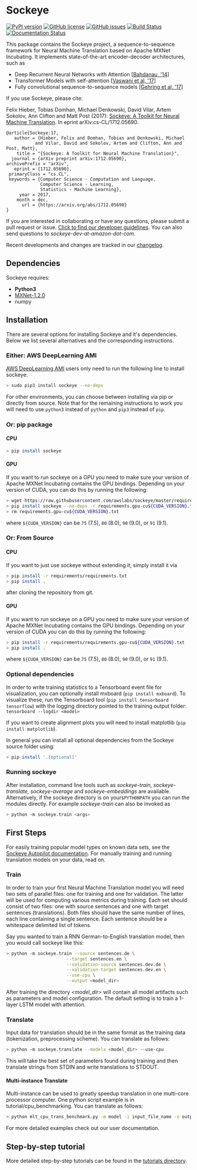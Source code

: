 # Sockeye

[![PyPI version](https://badge.fury.io/py/sockeye.svg)](https://badge.fury.io/py/sockeye)
[![GitHub license](https://img.shields.io/github/license/awslabs/sockeye.svg)](https://github.com/awslabs/sockeye/blob/master/LICENSE)
[![GitHub issues](https://img.shields.io/github/issues/awslabs/sockeye.svg)](https://github.com/awslabs/sockeye/issues)
[![Build Status](https://travis-ci.org/awslabs/sockeye.svg?branch=master)](https://travis-ci.org/awslabs/sockeye)
[![Documentation Status](https://readthedocs.org/projects/sockeye/badge/?version=latest)](http://sockeye.readthedocs.io/en/latest/?badge=latest)

This package contains the Sockeye project,
a sequence-to-sequence framework for Neural Machine Translation based on Apache MXNet Incubating.
It implements state-of-the-art encoder-decoder architectures, such as
- Deep Recurrent Neural Networks with Attention [[Bahdanau, '14](https://arxiv.org/abs/1409.0473)]
- Transformer Models with self-attention [[Vaswani et al, '17](https://arxiv.org/abs/1706.03762)]
- Fully convolutional sequence-to-sequence models [[Gehring et al, '17](https://arxiv.org/abs/1705.03122)]

If you use Sockeye, please cite:

Felix Hieber, Tobias Domhan, Michael Denkowski, David Vilar, Artem Sokolov, Ann Clifton and Matt Post (2017):
[Sockeye: A Toolkit for Neural Machine Translation](https://arxiv.org/abs/1712.05690). In eprint arXiv:cs-CL/1712.05690.

```
@article{Sockeye:17,
   author = {Hieber, Felix and Domhan, Tobias and Denkowski, Michael
           and Vilar, David and Sokolov, Artem and Clifton, Ann and Post, Matt},
    title = "{Sockeye: A Toolkit for Neural Machine Translation}",
  journal = {arXiv preprint arXiv:1712.05690},
archivePrefix = "arXiv",
   eprint = {1712.05690},
 primaryClass = "cs.CL",
 keywords = {Computer Science - Computation and Language,
             Computer Science - Learning,
             Statistics - Machine Learning},
     year = 2017,
    month = dec,
      url = {https://arxiv.org/abs/1712.05690}
}
```

If you are interested in collaborating or have any questions, please submit a pull request or issue. [Click to find our developer guidelines](docs/development.md).
You can also send questions to *sockeye-dev-at-amazon-dot-com*.

Recent developments and changes are tracked in our [changelog](https://github.com/awslabs/sockeye/blob/master/CHANGELOG.md).

## Dependencies

Sockeye requires:
- **Python3**
- [MXNet-1.2.0](https://github.com/apache/incubator-mxnet/tree/1.2.0)
- numpy

## Installation

There are several options for installing Sockeye and it's dependencies. Below we list several alternatives and the
corresponding instructions.

### Either: AWS DeepLearning AMI

[AWS DeepLearning AMI](https://aws.amazon.com/amazon-ai/amis/) users only need to run the following line to install sockeye:

```bash
> sudo pip3 install sockeye --no-deps
```

For other environments, you can choose between installing via pip or directly from source. Note that for the
remaining instructions to work you will need to use `python3` instead of `python` and `pip3` instead of `pip`.


### Or: pip package

#### CPU

```bash
> pip install sockeye
```

#### GPU

If you want to run sockeye on a GPU you need to make sure your version of Apache MXNet Incubating contains the GPU
bindings.
Depending on your version of CUDA, you can do this by running the following:
```bash
> wget https://raw.githubusercontent.com/awslabs/sockeye/master/requirements/requirements.gpu-cu${CUDA_VERSION}.txt
> pip install sockeye --no-deps -r requirements.gpu-cu${CUDA_VERSION}.txt
> rm requirements.gpu-cu${CUDA_VERSION}.txt
```
where `${CUDA_VERSION}` can be `75` (7.5), `80` (8.0), `90` (9.0), or `91` (9.1).

### Or: From Source

#### CPU

If you want to just use sockeye without extending it, simply install it via
```bash
> pip install -r requirements/requirements.txt
> pip install .
```
after cloning the repository from git.

#### GPU

If you want to run sockeye on a GPU you need to make sure your version of Apache MXNet
Incubating contains the GPU bindings. Depending on your version of CUDA you can do this by
running the following:

```bash
> pip install -r requirements/requirements.gpu-cu${CUDA_VERSION}.txt
> pip install .
```
where `${CUDA_VERSION}` can be `75` (7.5), `80` (8.0), `90` (9.0), or `91` (9.1).

### Optional dependencies
In order to write training statistics to a Tensorboard event file for visualization, you can optionally install mxboard
 (````pip install mxboard````). To visualize these, run the Tensorboard tool (`pip install tensorboard tensorflow`) with
 the logging directory pointed to the training output folder: `tensorboard --logdir <model>`

If you want to create alignment plots you will need to install matplotlib (````pip install matplotlib````).

In general you can install all optional dependencies from the Sockeye source folder using:
```bash
> pip install '.[optional]'
```

### Running sockeye

After installation, command line tools such as *sockeye-train, sockeye-translate, sockeye-average* and *sockeye-embeddings* are available.
Alternatively, if the sockeye directory is on your`$PYTHONPATH` you can run the modules directly.
For example *sockeye-train* can also be invoked as
```bash
> python -m sockeye.train <args>
```

## First Steps

For easily training popular model types on known data sets, see the [Sockeye Autopilot documentation](https://github.com/awslabs/sockeye/tree/master/contrib/autopilot).
For manually training and running translation models on your data, read on.

### Train

In order to train your first Neural Machine Translation model you will need two sets of parallel files: one for training
and one for validation. The latter will be used for computing various metrics during training.
Each set should consist of two files: one with source sentences and one with target sentences (translations).
Both files should have the same number of lines, each line containing a single
sentence. Each sentence should be a whitespace delimited list of tokens.

Say you wanted to train a RNN German-to-English translation model, then you would call sockeye like this:
```bash
> python -m sockeye.train --source sentences.de \
                       --target sentences.en \
                       --validation-source sentences.dev.de \
                       --validation-target sentences.dev.en \
                       --use-cpu \
                       --output <model_dir>
```

After training the directory *<model_dir>* will contain all model artifacts such as parameters and model
configuration. The default setting is to train a 1-layer LSTM model with attention.


### Translate

Input data for translation should be in the same format as the training data (tokenization, preprocessing scheme).
You can translate as follows:

```bash
> python -m sockeye.translate --models <model_dir> --use-cpu
```

This will take the best set of parameters found during training and then translate strings from STDIN and
write translations to STDOUT.

#### Multi-instance Translate
Multi-instance can be used to greatly speedup translation in one multi-core processor computer.
One python script example is in tutorial/cpu_benchmarking. 
You can translate as follows:
```bash
> python mlt_cpu_trans_benchmark.py -m model -i input_file_name -o output_file_name -bs batch_size -t true
```


For more detailed examples check out our user documentation.


## Step-by-step tutorial

More detailed step-by-step tutorials can be found in the
[tutorials directory](https://github.com/awslabs/sockeye/tree/master/tutorials).
